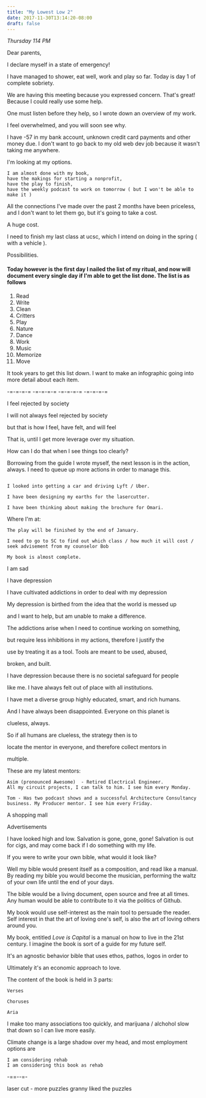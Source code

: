 ```yaml
---
title: "My Lowest Low 2"
date: 2017-11-30T13:14:20-08:00
draft: false
---
```



*Thursday 114 PM*


Dear parents,

I declare myself in a state of emergency!

I have managed to shower, eat well, work and play so far.
Today is day 1 of complete sobriety.

We are having this meeting because you expressed concern. That's great! Because I could really use some help.

One must listen before they help, so I wrote down an overview of my work.

I feel overwhelmed, and you will soon see why.

I have -57 in my bank account, unknown credit card payments and other money due. I don't want to go back to my old web dev job because it wasn't taking me anywhere.

I'm looking at my options.


```
I am almost done with my book,
have the makings for starting a nonprofit,
have the play to finish,
have the weekly podcast to work on tomorrow ( but I won't be able to make it )
```

All the connections I've made over the past 2 months have been priceless, and I don't want to let them go, but it's going to take a cost.

A huge cost.

I need to finish my last class at ucsc, which I intend on doing in the spring ( with a vehicle ).

Possibilities.

#### Today however is the first day I nailed the list of my ritual, and now will document every single day if I'm able to get the list done. The list is as follows

1. Read
2. Write
3. Clean
4. Critters
5. Play
6. Nature
7. Dance
8. Work
9. Music
10. Memorize
11. Move


It took years to get this list down. I want to make an infographic going into more detail about each item.

-=-=-=-= -=-=-=-= -=-=-=-= -=-=-=-=

I feel rejected by society

I will not always feel rejected by society

but that is how I feel, have felt, and will feel

That is, until I get more leverage over my situation.


How can I do that when I see things too clearly?

Borrowing from the guide I wrote myself, the next lesson is in the action, always. I need to queue up more actions in order to manage this.

```

I looked into getting a car and driving Lyft / Uber.

I have been designing my earths for the lasercutter.

I have been thinking about making the brochure for Omari.

```

Where I'm at:

```
The play will be finished by the end of January.

I need to go to SC to find out which class / how much it will cost /
seek advisement from my counselor Bob

My book is almost complete.

```

I am sad

I have depression

I have cultivated addictions in order to deal with my depression

My depression is birthed from the idea that the world is messed up

and I want to help, but am unable to make a difference.

The addictions arise when I need to continue working on something,

but require less inhibitions in my actions, therefore I justify the

use by treating it as a tool. Tools are meant to be used, abused,

broken, and built.

I have depression because there is no societal safeguard for people

like me. I have always felt out of place with all institutions.

I have met a diverse group highly educated, smart, and rich humans.

And I have always been disappointed. Everyone on this planet is

clueless, always.

So if all humans are clueless, the strategy then is to

locate the mentor in everyone, and therefore collect mentors in

multiple.


These are my latest mentors:

```
Asim (pronounced Awesome)  - Retired Electrical Engineer.
All my circuit projects, I can talk to him. I see him every Monday.

Tom - Has two podcast shows and a successful Architecture Consultancy business. My Producer mentor. I see him every Friday.

```


A shopping mall

Advertisements

I have looked high and low.
Salvation is gone, gone, gone! Salvation is out for cigs, and may come back if I do something with my life.

If you were to write your own bible, what would it look like?

Well my bible would present itself as a composition, and read like a manual. By reading my bible you would become the musician, performing the waltz of your own life until the end of your days.

The bible would be a living document, open source and free at all times. Any human would be able to contribute to it via the politics of Github.

My book would use self-interest as the main tool to persuade the reader. Self interest in that the art of loving one's self, is also the art of loving others around you.

My book, entitled _Love is Capital_ is a manual on how to live in the 21st century. I imagine the book is sort of a guide for my future self.

It's an agnostic behavior bible that uses ethos, pathos, logos in order to

Ultimately it's an economic approach to love.

The content of the book is held in 3 parts:

```
Verses

Choruses

Aria  

```

I make too many associations too quickly, and marijuana / alchohol slow that down so I can live more easily.

Climate change is a large shadow over my head, and most employment options are

```
I am considering rehab
I am considering this book as rehab
```

-==--=-

laser cut - more puzzles granny liked the puzzles
